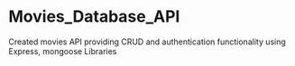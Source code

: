 # Movies_Database_API
Created movies API providing CRUD and authentication functionality using Express, mongoose Libraries
